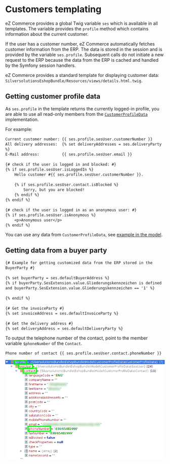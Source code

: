 # Customers templating

eZ Commerce provides a global Twig variable `ses` which is available in all templates.
The variable provides the `profile` method which contains information about the current customer.

If the user has a customer number, eZ Commerce automatically fetches customer information from the ERP.
The data is stored in the session and is provided by the variable `ses.profile`.
Subsequent calls do not initiate a new request to the ERP because the data from the ERP is cached and handled by the Symfony session handlers.

eZ Commerce provides a standard template for displaying customer data:
`SilversolutionsEshopBundle/Resources/views/details.html.twig`.

## Getting customer profile data

As `ses.profile` in the template returns the currently logged-in profile, you are able to use all read-only members from the [`CustomerProfileData`](customers_api/customer_profile_data_components/customer_profile_data_model.md) implementation.

For example:

``` html+twig
Current customer number: {{ ses.profile.sesUser.customerNumber }}
All delivery addresses:  {% set deliveryAddresses = ses.deliveryParty %}
E-Mail address:          {{ ses.profile.sesUser.email }}
 
{# check if the user is logged in and blocked: #}
{% if ses.profile.sesUser.isLoggedIn %}
    Hello customer #{{ ses.profile.sesUser.customerNumber }}.
 
    {% if ses.profile.sesUser.contact.isBlocked %}
        Sorry, but you are blocked!
    {% endif %}
{% endif %}
 
{# check if the user is logged in as an anonymous user: #}
{% if ses.profile.sesUser.isAnonymous %}
    <p>Anonymous user</p>
{% endif %}
```

You can use any data from `CustomerProfileData`, see [example in the model](customers_api/customer_profile_data_components/customer_profile_data_model.md).

## Getting data from a buyer party

``` html+twig
{# Example for getting customized data from the ERP stored in the BuyerParty #}

{% set buyerParty = ses.defaultBuyerAddress %}
{% if buyerParty.SesExtension.value.Gliederungskennzeichen is defined and buyerParty.SesExtension.value.Gliederungskennzeichen == '1' %}

{% endif %}

{# Get the invoiceParty #}
{% set invoiceAddress = ses.defaultInvoiceParty %}

{# Get the delivery address #} 
{% set deliveryAddress = ses.defaultDeliveryParty %}
```

To output the telephone number of the contact, point to the member variable `$phoneNumber` of the `Contact`.

``` 
Phone number of contact {{ ses.profile.sesUser.contact.phoneNumber }}
```

![](../img/customer_templating.png)
